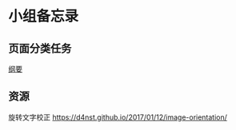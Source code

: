 # 小组备忘录

## 页面分类任务
[纲要](./page_classification.md)

## 资源
旋转文字校正 https://d4nst.github.io/2017/01/12/image-orientation/
